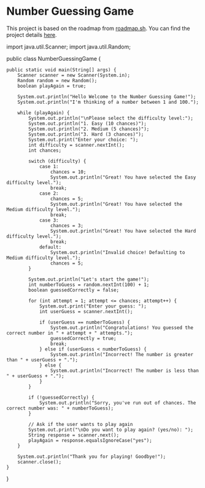 # Number Guessing Game

This project is based on the roadmap from [roadmap.sh](https://roadmap.sh/projects/number-guessing-game).
You can find the project details [here](https://roadmap.sh/projects/number-guessing-game).


import java.util.Scanner;
import java.util.Random;

public class NumberGuessingGame {

    public static void main(String[] args) {
        Scanner scanner = new Scanner(System.in);
        Random random = new Random();
        boolean playAgain = true;

        System.out.println("Hello Welcome to the Number Guessing Game!");
        System.out.println("I'm thinking of a number between 1 and 100.");

        while (playAgain) {
            System.out.println("\nPlease select the difficulty level:");
            System.out.println("1. Easy (10 chances)");
            System.out.println("2. Medium (5 chances)");
            System.out.println("3. Hard (3 chances)");
            System.out.print("Enter your choice: ");
            int difficulty = scanner.nextInt();
            int chances;
            
            switch (difficulty) {
                case 1:
                    chances = 10;
                    System.out.println("Great! You have selected the Easy difficulty level.");
                    break;
                case 2:
                    chances = 5;
                    System.out.println("Great! You have selected the Medium difficulty level.");
                    break;
                case 3:
                    chances = 3;
                    System.out.println("Great! You have selected the Hard difficulty level.");
                    break;
                default:
                    System.out.println("Invalid choice! Defaulting to Medium difficulty level.");
                    chances = 5;
            }

            System.out.println("Let's start the game!");
            int numberToGuess = random.nextInt(100) + 1;
            boolean guessedCorrectly = false;

            for (int attempt = 1; attempt <= chances; attempt++) {
                System.out.print("Enter your guess: ");
                int userGuess = scanner.nextInt();

                if (userGuess == numberToGuess) {
                    System.out.println("Congratulations! You guessed the correct number in " + attempt + " attempts.");
                    guessedCorrectly = true;
                    break;
                } else if (userGuess < numberToGuess) {
                    System.out.println("Incorrect! The number is greater than " + userGuess + ".");
                } else {
                    System.out.println("Incorrect! The number is less than " + userGuess + ".");
                }
            }

            if (!guessedCorrectly) {
                System.out.println("Sorry, you've run out of chances. The correct number was: " + numberToGuess);
            }

            // Ask if the user wants to play again
            System.out.print("\nDo you want to play again? (yes/no): ");
            String response = scanner.next();
            playAgain = response.equalsIgnoreCase("yes");
        }

        System.out.println("Thank you for playing! Goodbye!");
        scanner.close();
    }
}
